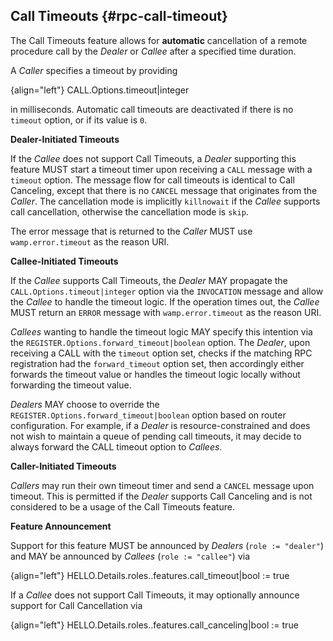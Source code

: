 ## Call Timeouts {#rpc-call-timeout}

The Call Timeouts feature allows for **automatic** cancellation of a remote procedure call by the *Dealer* or *Callee* after a specified time duration.

A *Caller* specifies a timeout by providing

{align="left"}
        CALL.Options.timeout|integer

in milliseconds. Automatic call timeouts are deactivated if there is no `timeout` option, or if its value is `0`.

**Dealer-Initiated Timeouts**

If the *Callee* does not support Call Timeouts, a *Dealer* supporting this feature MUST start a timeout timer upon receiving a `CALL` message with a `timeout` option. The message flow for call timeouts is identical to Call Canceling, except that there is no `CANCEL` message that originates from the *Caller*. The cancellation mode is implicitly `killnowait` if the *Callee* supports call cancellation, otherwise the cancellation mode is `skip`.

The error message that is returned to the *Caller* MUST use `wamp.error.timeout` as the reason URI.

**Callee-Initiated Timeouts**

If the *Callee* supports Call Timeouts, the *Dealer* MAY propagate the `CALL.Options.timeout|integer` option via the `INVOCATION` message and allow the *Callee* to handle the timeout logic. If the operation times out, the *Callee* MUST return an `ERROR` message with `wamp.error.timeout` as the reason URI.

*Callees* wanting to handle the timeout logic MAY specify this intention via the `REGISTER.Options.forward_timeout|boolean` option. The *Dealer*, upon receiving a CALL with the `timeout` option set, checks if the matching RPC registration had the `forward_timeout` option set, then accordingly either forwards the timeout value or handles the timeout logic locally without forwarding the timeout value.

*Dealers* MAY choose to override the `REGISTER.Options.forward_timeout|boolean` option based on router configuration. For example, if a *Dealer* is resource-constrained and does not wish to maintain a queue of pending call timeouts, it may decide to always forward the CALL timeout option to *Callees*.

**Caller-Initiated Timeouts**

*Callers* may run their own timeout timer and send a `CANCEL` message upon timeout. This is permitted if the *Dealer* supports Call Canceling and is not considered to be a usage of the Call Timeouts feature.

**Feature Announcement**

Support for this feature MUST be announced by *Dealers* (`role := "dealer"`) and MAY be announced by *Callees* (`role := "callee"`) via

{align="left"}
        HELLO.Details.roles.<role>.features.call_timeout|bool := true

If a *Callee* does not support Call Timeouts, it may optionally announce support for Call Cancellation via 
        
{align="left"}
        HELLO.Details.roles.<role>.features.call_canceling|bool := true
